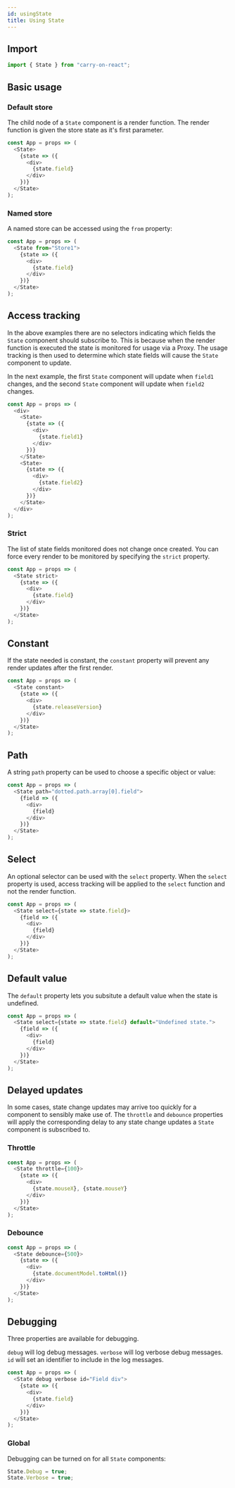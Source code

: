 ```yaml
---
id: usingState
title: Using State
---
```


## Import

```JavaScript
import { State } from "carry-on-react";
```

## Basic usage

### Default store

The child node of a `State` component is a render function.  The render function
is given the store state as it's first parameter.

```JavaScript
const App = props => (
  <State>
    {state => ({
      <div>
        {state.field}
      </div>
    })}
  </State>
);

```

### Named store

A named store can be accessed using the `from` property:

```JavaScript
const App = props => (
  <State from="Store1">
    {state => ({
      <div>
        {state.field}
      </div>
    })}
  </State>
);

```

## Access tracking

In the above examples there are no selectors indicating which fields the `State` 
component should subscribe to.  This is because when the render function is 
executed the state is monitored for usage via a Proxy.  The usage tracking is 
then used to determine which state fields will cause the `State` component to 
update.

In the next example, the first `State` component will update when `field1`
changes, and the second `State` component will update when `field2` changes.

```JavaScript
const App = props => (
  <div>
    <State>
      {state => ({
        <div>
          {state.field1}
        </div>
      })}
    </State>
    <State>
      {state => ({
        <div>
          {state.field2}
        </div>
      })}
    </State>
  </div>
);
```

### Strict

The list of state fields monitored does not change once created.  You can force
every render to be monitored by specifying the `strict` property.

```JavaScript
const App = props => (
  <State strict>
    {state => ({
      <div>
        {state.field}
      </div>
    })}
  </State>
);
```

## Constant

If the state needed is constant, the `constant` property will prevent any 
render updates after the first render.

```JavaScript
const App = props => (
  <State constant>
    {state => ({
      <div>
        {state.releaseVersion}
      </div>
    })}
  </State>
);
```

## Path

A string `path` property can be used to choose a specific object or value:

```JavaScript
const App = props => (
  <State path="dotted.path.array[0].field">
    {field => ({
      <div>
        {field}
      </div>
    })}
  </State>
);
```

## Select

An optional selector can be used with the `select` property.  When the `select`
property is used, access tracking will be applied to the `select` function and
not the render function.

```JavaScript
const App = props => (
  <State select={state => state.field}>
    {field => ({
      <div>
        {field}
      </div>
    })}
  </State>
);
```

## Default value

The `default` property lets you subsitute a default value when the state is
undefined.

```JavaScript
const App = props => (
  <State select={state => state.field} default="Undefined state.">
    {field => ({
      <div>
        {field}
      </div>
    })}
  </State>
);
```

## Delayed updates

In some cases, state change updates may arrive too quickly for a component to
sensibly make use of.  The `throttle` and `debounce` properties will apply the
corresponding delay to any state change updates a `State` component is
subscribed to.

### Throttle

```JavaScript
const App = props => (
  <State throttle={100}>
    {state => ({
      <div>
        {state.mouseX}, {state.mouseY}
      </div>
    })}
  </State>
);
```

### Debounce

```JavaScript
const App = props => (
  <State debounce={500}>
    {state => ({
      <div>
        {state.documentModel.toHtml()}
      </div>
    })}
  </State>
);
```

## Debugging

Three properties are available for debugging.

`debug` will log debug messages.
`verbose` will log verbose debug messages.
`id` will set an identifier to include in the log messages.

```JavaScript
const App = props => (
  <State debug verbose id="Field div">
    {state => ({
      <div>
        {state.field}
      </div>
    })}
  </State>
);
```

### Global

Debugging can be turned on for all `State` components:

```JavaScript
State.Debug = true;
State.Verbose = true;
```


